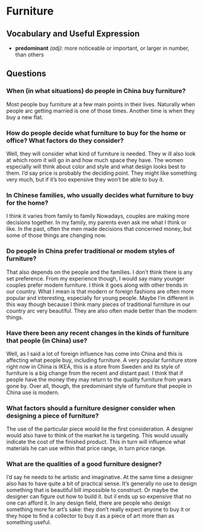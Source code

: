 # Furniture
## Vocabulary and Useful Expression
* **predominant** *(adj)*: more noticeable or important, or larger in number, than others
## Questions
### When (in what situations) do people in China buy furniture? 
Most people buy furniture at a few main points in their lives. Naturally when people arc getting married is one of those times. Another time is when they buy a new flat.
### How do people decide what furniture to buy for the home or office? What factors do they consider? 
Well, they will consider what kind of furniture is needed. They w ill also look at which room it will go in and how much space they have. The women especially will think about color and style and what design looks best to them. I’d say price is probably the deciding point. They might like something very much, but if it’s too expensive they won’t be able to buy it.
### In Chinese families, who usually decides what furniture to buy for the home? 
I think it varies from family to family Nowadays, couples are making more decisions together. In my family, my parents even ask me what I think or like. In the past, often the men made decisions that concerned money, but some of those things are changing now.
### Do people in China prefer traditional or modem styles of furniture? 
That also depends on the people and the families. I don’t think there is any set preference. From my experience though, I would say many younger couples prefer modem furniture. I think it goes along with other trends in our country. What I mean is that modern or foreign fashions are often more popular and interesting, especially for young people. Maybe I’m different in this way though because I think many pieces of traditional furniture in our country arc very beautiful. They are also often made better than the modern things.
### Have there been any recent changes in the kinds of furniture that people (in China) use? 
Well, as I said a lot of foreign influence has come into China and this is affecting what people buy, including furniture. A very popular furniture store right now in China is IKEA, this is a store from Sweden and its style of furniture is a big change from the recent and distant past. I think that if people have the money they may return to the quality furniture from years gone by. Over all, though, the predominant style of furniture that people in China use is modern.
### What factors should a furniture designer consider when designing a piece of furniture? 
The use of the particular piece would lie the first consideration. A designer would also have to think of the market he is targeting. This would usually indicate the cost of the finished product. This in turn will influence what materials he can use within that price range, in turn price range.
### What are the qualities of a good furniture designer? 
I’d say he needs to he artistic and imaginative. At the same time a designer also has to have quite a bit of practical sense. It’s generally no use to design something that is beautiful bill impossible to construct. Or maybe the designer can figure out how to build it. but il ends up so expensive that no one can afford it. In any design field, there are people who design something more for art’s sake: they don’t really expect anyone to buy it or they hope to find a collector to buy it as a piece of art more than as something useful.
